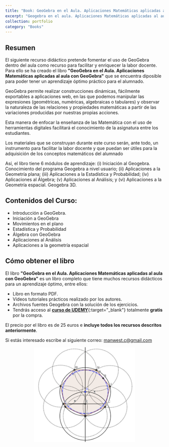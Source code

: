 ```yaml
---
title: "Book: GeoGebra en el Aula. Aplicaciones Matemáticas aplicadas al aula con GeoGebra"
excerpt: "Geogebra en el aula. Aplicaciones Matemáticas aplicadas al aula con GeoGebra. Libro para aplicar el software Geogebra con ejemplos prácticos en el aula.<br/><img src='/images/geogebra.png' width='200' align='center' />"
collection: portfolio
category: "Books"
---
```


## Resumen

El siguiente recurso didáctico pretende fomentar el uso de GeoGebra dentro del aula como recurso para facilitar y enriquecer la labor docente. Para ello se ha creado el libro **"GeoGebra en el Aula. Aplicaciones Matemáticas aplicadas al aula con GeoGebra"** que se encuentra diposible para poder tener un aprendizaje óptimo práctico para el alumnado.

GeoGebra permite realizar construcciones dinámicas, fácilmente exportables a aplicaciones web, en las que podemos manipular las expresiones (geométricas, numéricas, algebraicas o tabulares) y observar la naturaleza de las relaciones y propiedades matemáticas a partir de las variaciones producidas por nuestras propias acciones.

Esta manera de enfocar la enseñanza de las Matemática con el uso de herramientas digitales  facilitará el conocimiento de la asignatura entre los estudiantes.

Los materiales que se construyan durante este curso serán, ante todo, un instrumento para facilitar la labor docente y que puedan ser útiles para la adquisición de los conceptos matemáticos del alumnado

Así, el libro tiene 6 módulos de aprendizaje: (i) Iniciación al Geogebra. Conocimiento del programa Geogebra a nivel usuario; (ii) Aplicaciones a la Geometría plana; (iii) Aplicaciones a la Estadística y Probabilidad; (iv) Aplicaciones al Álgebra; (v) Aplicaciones al Análisis; y (vi) Aplicaciones a la Geometría espacial. Geogebra 3D.

## Contenidos del Curso:

- Introducción a GeoGebra.
- Iniciación a GeoGebra
- Movimientos en el plano
- Estadística y Probabilidad
- Álgebra con GeoGebra
- Aplicaciones al Análisis
- Aplicaciones a la geometría espacial

## Cómo obtener el libro

El libro **"GeoGebra en el Aula. Aplicaciones Matemáticas aplicadas al aula con GeoGebra"** es un libro completo que tiene muchos recursos didácticos para un aprendizaje óptimo, entre ellos:
- Libro en formato PDF.
- Vídeos tutoriales prácticos realizado por los autores.
- Archivos fuentes Geogebra con la solución de los ejercicios.
- Tendrás acceso al [**curso de UDEMY**](https://www.udemy.com/course/matematicas-geogebra/?couponCode=MAR_2025){:target="_blank"} totalmente **gratis** por la compra.

El precio por el libro es de 25 euros e **incluye todos los recursos descritos anteriormente**.

Si estás interesado escribe al siguiente correo: <a href="mailto:manwest.c@gmail.com">manwest.c@gmail.com</a>

<div>
<p style = 'text-align:center;'>
<img src='/images/geogebra.png' width='320' height='300'>
</p>
</div>

<!--
<script src="https://www.paypal.com/sdk/js?client-id=BAAFLtzEbhR-v2Nk6YVEdhvWJzPrGcmQm4dOmmv6DDKyXomXKpToxESEA_da2HErs94WB2HVZrH396-SUg&components=hosted-buttons&disable-funding=venmo&currency=EUR"></script>
<div id="paypal-container-UX7UBGJ8TCPTW"></div>
<script>
  paypal.HostedButtons({
    hostedButtonId: "UX7UBGJ8TCPTW",
  }).render("#paypal-container-UX7UBGJ8TCPTW")
</script>
-->
